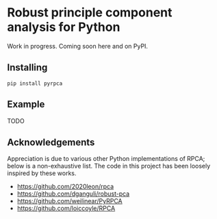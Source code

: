 # Robust principle component analysis for Python

Work in progress. Coming soon here and on PyPI.

## Installing
```shell
pip install pyrpca
```

## Example
TODO

## Acknowledgements
Appreciation is due to various other Python implementations of RPCA; below is a non-exhaustive list.
The code in this project has been loosely inspired by these works.

- https://github.com/2020leon/rpca
- https://github.com/dganguli/robust-pca
- https://github.com/weilinear/PyRPCA
- https://github.com/loiccoyle/RPCA
